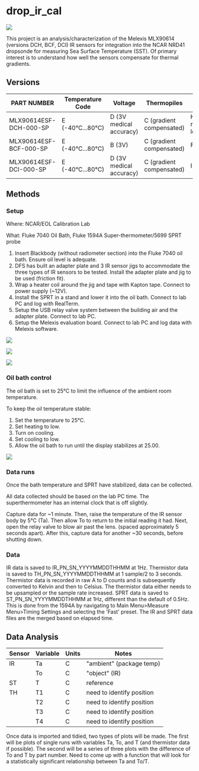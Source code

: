 # drop_ir_cal

![](photos/ir_setup.JPG)

This project is an analysis/characterization of the Melexis MLX90614 (versions DCH, BCF, DCI) IR sensors for integration into the NCAR NRD41 dropsonde for measuring Sea Surface Temperature (SST). Of primary interest is to understand how well the sensors compensate for thermal gradients.

## Versions

| PART NUMBER | Temperature Code | Voltage | Thermopiles | FOV |
|---------------|---------------|---------------|---------------|---------------|
| MLX90614ESF-DCH-000-SP | E (-40°C...80°C) | D (3V medical accuracy) | C (gradient compensated) | H (12°, refractive lens) |
| MLX90614ESF-BCF-000-SP | E (-40°C...80°C) | B (3V) | C (gradient compensated) | F (10°) |
| MLX90614ESF-DCI-000-SP | E (-40°C...80°C) | D (3V medical accuracy) | C (gradient compensated) | I (5°) |

## Methods

### Setup

Where: NCAR/EOL Calibration Lab

What: Fluke 7040 Oil Bath, Fluke 1594A Super-thermometer/5699 SPRT probe

1.  Insert Blackbody (without radiometer section) into the Fluke 7040 oil bath. Ensure oil level is adequate.
2.  DFS has built an adapter plate and 3 IR sensor jigs to accommodate the three types of IR sensors to be tested. Install the adapter plate and jig to be used (friction fit).
3.  Wrap a heater coil around the jig and tape with Kapton tape. Connect to power supply (\~12V).
4.  Install the SPRT in a stand and lower it into the oil bath. Connect to lab PC and log with RealTerm.
5.  Setup the USB relay valve system between the building air and the adapter plate. Connect to lab PC.
6.  Setup the Melexis evaluation board. Connect to lab PC and log data with Melexis software.

![](photos/bath_setup.JPG)

![](photos/blackbody_setup.JPG)

![](photos/air_valves.JPG)

### Oil bath control

The oil bath is set to 25°C to limit the influence of the ambient room temperature.

To keep the oil temperature stable:

1.  Set the temperature to 25°C.
2.  Set heating to low.
3.  Turn on cooling.
4.  Set cooling to low.
5.  Allow the oil bath to run until the display stabilizes at 25.00.

![](photos/bath_control.JPG)

### Data runs

Once the bath temperature and SPRT have stabilized, data can be collected.

All data collected should be based on the lab PC time. The superthermometer has an internal clock that is off slightly.

Capture data for \~1 minute. Then, raise the temperature of the IR sensor body by 5°C (Ta). Then allow To to return to the initial reading it had. Next, open the relay valve to blow air past the lens. (spaced approximately 5 seconds apart). After this, capture data for another \~30 seconds, before shutting down.

### Data

IR data is saved to IR_PN_SN_YYYYMMDDTHHMM at 1Hz. Thermistor data is saved to TH_PN_SN_YYYYMMDDTHHMM at 1 sample/2 to 3 seconds. Thermistor data is recorded in raw A to D counts and is subsequently converted to Kelvin and then to Celsius. The thermistor data either needs to be upsampled or the sample rate increased. SPRT data is saved to ST_PN_SN_YYYYMMDDTHHMM at 1Hz, different than the default of 0.5Hz. This is done from the 1594A by navigating to Main Menu\>Measure Menu\>Timing Settings and selecting the 'Fast' preset. The IR and SPRT data files are the merged based on elapsed time.

## Data Analysis

| Sensor | Variable | Units | Notes                     |
|--------|----------|-------|---------------------------|
| IR     | Ta       | C     | "ambient" (package temp)  |
|        | To       | C     | "object" (IR)             |
| ST     | T        | C     | reference                 |
| TH     | T1       | C     | need to identify position |
|        | T2       | C     | need to identify position |
|        | T3       | C     | need to identify position |
|        | T4       | C     | need to identify position |

Once data is imported and tidied, two types of plots will be made. The first will be plots of single runs with variables Ta, To, and T (and thermistor data if possible). The second will be a series of three plots with the difference of To and T by part number. Need to come up with a function that will look for a statistically significant relationship between Ta and To/T.
